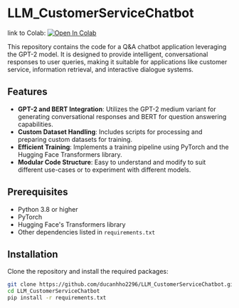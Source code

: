 # LLM_CustomerServiceChatbot
link to Colab:  [![Open In Colab](https://colab.research.google.com/assets/colab-badge.svg)](https://colab.research.google.com/drive/1-hCUkHW3Qx-cP7cyq6-WZKoBVRluPEIJ)

This repository contains the code for a Q&A chatbot application leveraging the GPT-2 model. It is designed to provide intelligent, conversational responses to user queries, making it suitable for applications like customer service, information retrieval, and interactive dialogue systems.

## Features

- **GPT-2 and BERT Integration**: Utilizes the GPT-2 medium variant for generating conversational responses and BERT for question answering capabilities.
- **Custom Dataset Handling**: Includes scripts for processing and preparing custom datasets for training.
- **Efficient Training**: Implements a training pipeline using PyTorch and the Hugging Face Transformers library.
- **Modular Code Structure**: Easy to understand and modify to suit different use-cases or to experiment with different models.

## Prerequisites
- Python 3.8 or higher
- PyTorch
- Hugging Face's Transformers library
- Other dependencies listed in `requirements.txt`

## Installation

Clone the repository and install the required packages:

```bash
git clone https://github.com/ducanhho2296/LLM_CustomerServiceChatbot.git
cd LLM_CustomerServiceChatbot
pip install -r requirements.txt
